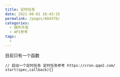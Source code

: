 ```yaml
---
title: 定时任务
date: 2021-08-01 16:43:15
permalink: /pages/60d3f6/
categories:
  - 插件开发
  - API参考
tags:
  - 
---
```

目前只有一个函数

```
// 启动一个定时任务 定时任务参考 https://cron.qqe2.com/
start(spec,callback){}
```